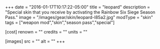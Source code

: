 +++
date = "2016-01-17T10:17:22-05:00"
title = "leopard"
description = "Special skin that you receive by activating the Rainbow Six Siege Season Pass."
image = "/images/gear/skin/leopard-l85a2.jpg"
modType = "skin"
tags = ["weapon mod","skin","season pass","special"]

[cost]
  renown = ""
  credits = ""
  units = ""

[images]
  src = ""
  alt = ""
+++

